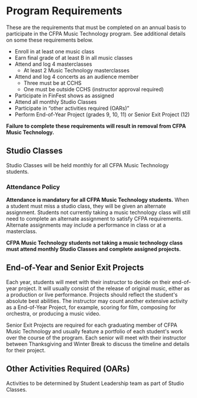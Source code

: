 # Program Requirements

These are the requirements that must be completed on an annual basis to participate in the CFPA Music Technology program. See additional details on some these requirements below.

- Enroll in at least one music class
- Earn final grade of at least B in all music classes
- Attend and log 4 masterclasses
    - At least 2 Music Technology masterclasses
- Attend and log 4 concerts as an audience member
    - Three must be at CCHS
    - One must be outside CCHS (instructor approval required)
- Participate in FinFest shows as assigned
- Attend all monthly Studio Classes
- Participate in “other activities required (OARs)”
- Perform End-of-Year Project (grades 9, 10, 11) or Senior Exit Project (12)

**Failure to complete these requirements will result in removal from
CFPA Music Technology.**

## Studio Classes

Studio Classes will be held monthly for all CFPA Music
Technology students.

### Attendance Policy
**Attendance is mandatory for all CFPA Music Technology students.** When a student must miss a studio class, they will be given an alternate assignment. Students not currently taking a music technology class will still need to complete an alternate assignment to satisfy CFPA requirements. Alternate assignments may include a performance in class or at a masterclass.

**CFPA Music Technology students not taking a music technology class must attend monthly Studio Classes and complete assigned projects.**

## End-of-Year and Senior Exit Projects

Each year, students will meet with their instructor to decide on their end-of-year project. It will usually consist of the release of original music, either as a production or live performance. Projects should reflect the student's absolute best abilities. The instructor may count another extensive activity as a End-of-Year Project, for example, scoring for film, composing for orchestra, or producing a music video.

Senior Exit Projects are required for each graduating member of CFPA Music Technology and usually feature a portfolio of each student's work over the course of the program. Each senior will meet with their instructor between Thanksgiving and Winter Break to discuss the timeline and details for their project.

## Other Activities Required (OARs)

Activities to be determined by Student Leadership team as part of Studio Classes.
